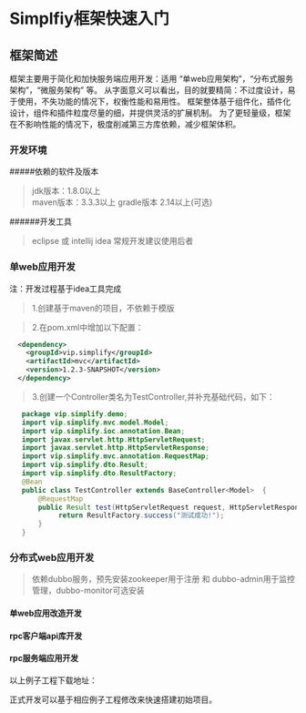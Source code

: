 Simplfiy框架快速入门
====================

框架简述
---------------------

框架主要用于简化和加快服务端应用开发：适用 “单web应用架构”，“分布式服务架构”，“微服务架构” 等。
从字面意义可以看出，目的就要精简：不过度设计，易于使用，不失功能的情况下，权衡性能和易用性。
框架整体基于组件化，插件化设计，组件和插件粒度尽量的细，并提供灵活的扩展机制。
为了更轻量级，框架在不影响性能的情况下，极度削减第三方库依赖，减少框架体积。

### 开发环境

#####依赖的软件及版本
> jdk版本：1.8.0以上  
> maven版本：3.3.3以上
> gradle版本 2.14以上(可选)
     
######开发工具
> eclipse 或 intellij idea 常规开发建议使用后者
     
### 单web应用开发

注：开发过程基于idea工具完成
> 1.创建基于maven的项目，不依赖于模版

> 2.在pom.xml中增加以下配置：

```xml
  <dependency>
    <groupId>vip.simplify</groupId>
    <artifactId>mvc</artifactId>
    <version>1.2.3-SNAPSHOT</version>
  </dependency>
```
> 3.创建一个Controller类名为TestController,并补充基础代码，如下：
```java
   package vip.simplify.demo;
   import vip.simplify.mvc.model.Model;
   import vip.simplify.ioc.annotation.Bean;
   import javax.servlet.http.HttpServletRequest;
   import javax.servlet.http.HttpServletResponse;
   import vip.simplify.mvc.annotation.RequestMap;
   import vip.simplify.dto.Result;
   import vip.simplify.dto.ResultFactory;
   @Bean
   public class TestController extends BaseController<Model>  {
       @RequestMap
       public Result test(HttpServletRequest request, HttpServletResponse response, Model model) {
            return ResultFactory.success("测试成功!");
       }
   }
```

### 分布式web应用开发

> 依赖dubbo服务，预先安装zookeeper用于注册 和 dubbo-admin用于监控管理，dubbo-monitor可选安装

#### 单web应用改造开发

#### rpc客户端api库开发

#### rpc服务端应用开发

以上例子工程下载地址：

正式开发可以基于相应例子工程修改来快速搭建初始项目。

